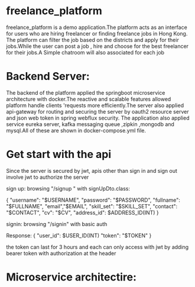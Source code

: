 # freelance_platform
freelance_platform is a demo application.The platform acts as an interface for users who are hiring freelancer or finding freelance jobs in Hong Kong.
The platform can filter the job based on the districts and apply for their jobs.While the user can post a job , hire and choose for the best freelancer
for their jobs.A Simple chatroom will also associated for each job


# Backend Server:
The backend of the platform applied the springboot microservice architecture with docker.The reactive and scalable features allowed platform handle clients 'requests 
more efficiently.The server also applied api-gateway for routing and securing the server by oauth2 resource server and json web token in spring webflux security.
The application also applied service eureka server, kafka messaging queue ,zipkin ,mongodb and mysql.All of these are shown in docker-compose.yml file.


# Get start with the api
Since the server is secured by jwt, apis other than sign in and sign out involve jwt to authorize the server

sign up:
browsing "/signup " with signUpDto.class:

{
   "username": "$USERNAME",
   "password": "$PASSWORD",
   "fullname": "$FULLNAME",
   "email","$EMAIL",
   "skill_set": "$SKILL_SET",
   "contact": "$CONTACT",
   "cv": "$CV",
   "address_id": $ADDRESS_ID(INT)
}

signin:
browsing "/signin" with basic auth

Response:
{
    "user_id": $USER_ID(INT)
    "token": "$TOKEN"
}

the token can last for 3 hours and each can only access with jwt by adding bearer token with authorization at the header

# Microservice architectire:
    
